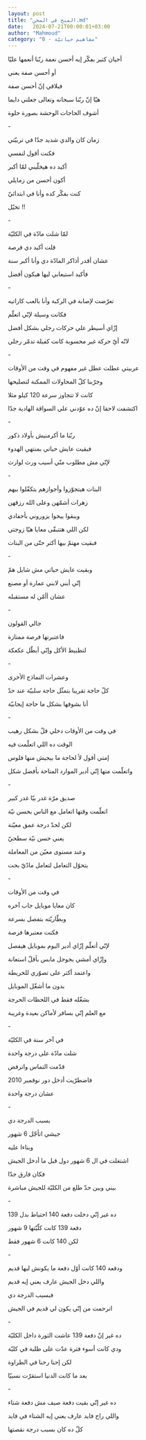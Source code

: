 ```yaml
---
layout: post
title: "المنح في المحن.md"
date:   2024-07-21T00:00:01+03:00
author: "Mahmoud"
category: "0 - مفاهيم حياتيّة"
---
```

أحيان كتير بفكّر إيه أحسن نعمة ربّنا أنعمها عليّا

أو أحسن صفة يعني

فبلاقي إنّ أحسن صفة

هيّا إنّ ربّنا سبحانه وتعالى جعلني دايما

أشوف الحاجات الوحشة بصورة حلوة

\-

زمان كان والدي شديد جدّا في تربيّتي

فكنت أقول لنفسي

أكيد ده هيخلّيني لمّا أكبر

أكون أحسن من زمايلي

كنت بفكّر كده وأنا في ابتدائيّ

تخيّل !!

\-

لمّا شلت مادّة في الكليّة

قلت أكيد دي فرصة

عشان أقدر أذاكر المادّة دي وأنا أكبر سنة

فأكيد استيعابي ليها هيكون أفضل

\-

تعرّضت لإصابة في الركبة وأنا بالعب كاراتيه

فكانت وسيلة لإنّي اتعلّم

إزّاي أسيطر علي حركات رجلي بشكل أفضل

لانّه أيّ حركة غير محسوبة كانت كفيلة تدمّر رجلي

\-

عربيتي عطلت عطل غير مفهوم في وقت من الأوقات

وجرّبنا كلّ المحاولات الممكنة لتصليحها

كانت لا تتجاوز سرعة 120 كيلو مثلا

اكتشفت لاحقا إنّ ده عوّدني علي السواقة الهادية جدّا

\-

ربّنا ما أكرمنيش بأولاد ذكور

فبقيت عايش حياتي بمنتهي الهدوء

لإنّي مش مطلوب منّي أسيب ورث لوارث

\-

البنات هيتجوّزوا وأجوازهم يتكفّلوا بيهم

زهرات أشمّهن وعلى الله رزقهن

ويبقوا ييجوا يزوروني بأحفادي

لكن اللي هتتبقّى معايا هيّا زوجتي

فبقيت مهتمّ بيها أكتر حتّى من البنات

\-

وبقيت عايش حياتي مش شايل همّ

إنّي أبني لابني عمارة أو مصنع

عشان أأمّن له مستقبله

\-

جالي القولون

فاعتبرتها فرصة ممتازة

لتظبيط الأكل وإنّي أبطّل عكعكة

\-

وعشرات النماذج الأخرى

كلّ حاجة تقريبا بتمثّل حاجة سلبيّة عند حدّ

أنا بشوفها بشكل ما حاجة إيجابيّة

\-

في وقت من الأوقات دخلي قلّ بشكل رهيب

الوقت ده اللي اتعلّمت فيه

إمتي أقول لأ لحاجة ما بيجيش منها فلوس

واتعلّمت متها إنّي أدير الموارد المتاحة بأفضل شكل

\-

صديق مرّة غدر بيّا غدر كبير

اتعلّمت وقتها اتعامل مع الناس بحسن نيّة

لكن لحدّ درجة عمق معيّنة

يعني حسن نيّة سطحيّ

وعند مستوى معيّن من المعاملة

يتحوّل التعامل لتعامل مادّيّ بحت

\-

في وقت من الأوقات

كان معايا موبايل جاب آخره

وبطّاريّته بتفصل بسرعة

فكنت معتبرها فرصة

لإنّي أتعلّم إزّاي أدير اليوم بموبايل هيفصل

وإزّاي أمشي بجوجل مابس بأقلّ استعانة

واعتمد أكتر على تصوّري للخريطة

بدون ما أشغّل الموبايل

بشغّله فقط في اللحظات الحرجة

مع العلم إنّي بسافر لأماكن بعيدة وغريبة

\-

في آخر سنة في الكليّة

شلت مادّة على درجة واحدة

قدّمت التماس واترفض

فاضطرّيت أدخل دور نوفمبر 2010

عشان درجة واحدة

\-

بسبب الدرجة دي

جيشي اتأجّل 6 شهور

وبناءا عليه

اشتغلت في ال 6 شهور دول قبل ما أدخل الجيش

فكان فارق جدّا

بيني وبين حدّ طلع من الكليّة للجيش مباشرة

\-

ده غير إنّي دخلت دفعة 140 احتياط بدل 139

دفعة 139 كانت كلّيّتها 9 شهور

لكن 140 كانت 6 شهور فقط

\-

ودفعة 140 كانت أوّل دفعة ما يكونش ليها قديم

واللي دخل الجيش عارف يعني إيه قديم

فبسبب الدرجة دي

اترحمت من إنّي يكون لي قديم في الجيش

\-

ده غير إنّ دفعة 139 عاشت الثورة داخل الكليّة

ودي كانت أسوء فترة عدّت على طلبة في كليّة

لكن إحنا رحنا في الطراوة

بعد ما كانت الدنيا استقرّت نسبيّا

\-

ده غير إنّي بقيت دفعة صيف مش دفعة شتاء

واللي راح فايد عارف يعني إيه الشتاء في فايد

كلّ ده كان بسبب درجة نقصتها
